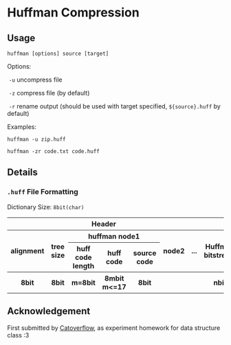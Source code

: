 # Huffman Compression

## Usage

`huffman [options] source [target]`

Options:

​	`-u` uncompress file

​	`-z` compress file (by default)

​	`-r` rename output (should be used with target specified, `${source}.huff` by default)

Examples:

`huffman -u zip.huff`

`huffman -zr code.txt code.huff`

## Details

### `.huff` File Formatting

Dictionary Size: `8bit(char)`

<table>
    <tr>
        <th colspan="7">Header</th>
        <th colspan="2">Data</th>
    </tr>
    <tr>
        <th rowspan="2">alignment</th>
        <th rowspan="2">tree size</th>
        <th colspan="3">huffman node1</th>
        <th rowspan="2">node2</th>
        <th rowspan="2">...</th>
        <th rowspan="2">Huffman bitstream</th>
        <th rowspan="2">align</th>
    </tr>
    <tr>
        <th>huff code length</th>
        <th>huff code</th>
		<th>source code</th>
    </tr>
	<tr>
        <th>8bit</th>
        <th>8bit</th>
        <th>m=8bit</th>
        <th>8mbit<br>m<=17</th>
        <th>8bit</th>
        <th></th>
        <th></th>
        <th>nbit</th>
        <th>8-(n mod8)bit</th>
    </tr>
</table>

## Acknowledgement

First submitted by [Catoverflow](https://github.com/catoverflow), as experiment homework for data structure class  :3
